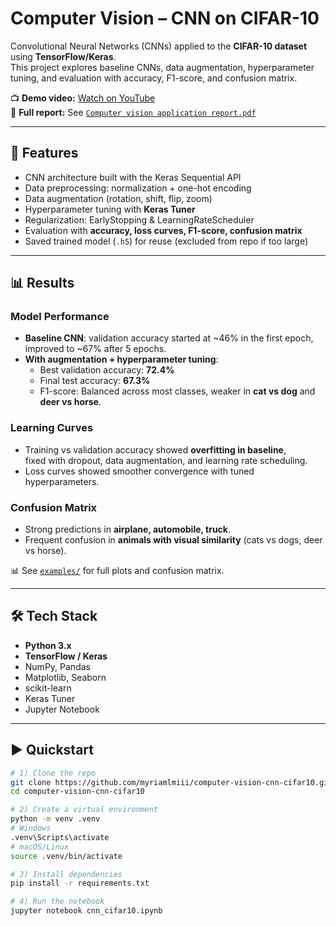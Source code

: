 # Computer Vision – CNN on CIFAR-10

Convolutional Neural Networks (CNNs) applied to the **CIFAR-10 dataset** using **TensorFlow/Keras**.  
This project explores baseline CNNs, data augmentation, hyperparameter tuning, and evaluation with accuracy, F1-score, and confusion matrix.

📺 **Demo video:** [Watch on YouTube](https://youtu.be/wXUQDArZj-Q)  
📑 **Full report:** See [`Computer vision application report.pdf`](./Computer%20vision%20application%20report.pdf)

---

## 🚀 Features
- CNN architecture built with the Keras Sequential API  
- Data preprocessing: normalization + one-hot encoding  
- Data augmentation (rotation, shift, flip, zoom)  
- Hyperparameter tuning with **Keras Tuner**  
- Regularization: EarlyStopping & LearningRateScheduler  
- Evaluation with **accuracy, loss curves, F1-score, confusion matrix**  
- Saved trained model (`.h5`) for reuse (excluded from repo if too large)  

---

## 📊 Results

### Model Performance
- **Baseline CNN**: validation accuracy started at ~46% in the first epoch, improved to ~67% after 5 epochs.  
- **With augmentation + hyperparameter tuning**:  
  - Best validation accuracy: **72.4%**  
  - Final test accuracy: **67.3%**  
  - F1-score: Balanced across most classes, weaker in **cat vs dog** and **deer vs horse**.  

### Learning Curves
- Training vs validation accuracy showed **overfitting in baseline**,  
  fixed with dropout, data augmentation, and learning rate scheduling.  
- Loss curves showed smoother convergence with tuned hyperparameters.  

### Confusion Matrix
- Strong predictions in **airplane, automobile, truck**.  
- Frequent confusion in **animals with visual similarity** (cats vs dogs, deer vs horse).  

📊 See [`examples/`](./examples) for full plots and confusion matrix.  

---

## 🛠️ Tech Stack
- **Python 3.x**  
- **TensorFlow / Keras**  
- NumPy, Pandas  
- Matplotlib, Seaborn  
- scikit-learn  
- Keras Tuner  
- Jupyter Notebook  

---

## ▶️ Quickstart
```bash
# 1) Clone the repo
git clone https://github.com/myriamlmiii/computer-vision-cnn-cifar10.git
cd computer-vision-cnn-cifar10

# 2) Create a virtual environment
python -m venv .venv
# Windows
.venv\Scripts\activate
# macOS/Linux
source .venv/bin/activate

# 3) Install dependencies
pip install -r requirements.txt

# 4) Run the notebook
jupyter notebook cnn_cifar10.ipynb
